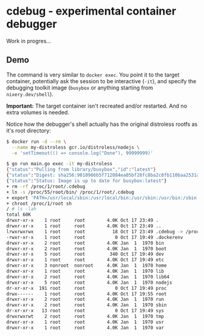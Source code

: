 # cdebug - experimental container debugger

Work in progres...

## Demo

The command is very similar to `docker exec`. You point it to the target container,
potentially ask the session to be interactive (`-it`), and specify the debugging
toolkit image (`busybox` or anything starting from `nixery.dev/shell`).

**Important:** The target container isn't recreated and/or restarted. And no extra
volumes is needed.

Notice how the debugger's shell actually has the original distroless rootfs as it's root directory:

```sh
$ docker run -d --rm \
  --name my-distroless gcr.io/distroless/nodejs \
  -e 'setTimeout(() => console.log("Done"), 99999999)'

$ go run main.go exec -it my-distroless
{"status":"Pulling from library/busybox","id":"latest"}
{"status":"Digest: sha256:9810966b5f712084ea05bf28fc8ba2c8fb110baa2531a10e2da52c1efc504698"}
{"status":"Status: Image is up to date for busybox:latest"}
+ rm -rf /proc/1/root/.cdebug
+ ln -s /proc/55/root/bin/ /proc/1/root/.cdebug
+ export 'PATH=/usr/local/sbin:/usr/local/bin:/usr/sbin:/usr/bin:/sbin:/bin:/.cdebug'
+ chroot /proc/1/root sh
/ # ls -lah
total 60K
drwxr-xr-x    1 root     root        4.0K Oct 17 23:49 .
drwxr-xr-x    1 root     root        4.0K Oct 17 23:49 ..
lrwxrwxrwx    1 root     root          18 Oct 17 23:49 .cdebug -> /proc/55/root/bin/
-rwxr-xr-x    1 root     root           0 Oct 17 19:49 .dockerenv
drwxr-xr-x    2 root     root        4.0K Jan  1  1970 bin
drwxr-xr-x    2 root     root        4.0K Jan  1  1970 boot
drwxr-xr-x    5 root     root         340 Oct 17 19:49 dev
drwxr-xr-x    1 root     root        4.0K Oct 17 19:49 etc
drwxr-xr-x    3 nonroot  nonroot     4.0K Jan  1  1970 home
drwxr-xr-x    1 root     root        4.0K Jan  1  1970 lib
drwxr-xr-x    2 root     root        4.0K Jan  1  1970 lib64
drwxr-xr-x    5 root     root        4.0K Jan  1  1970 nodejs
dr-xr-xr-x  191 root     root           0 Oct 17 19:49 proc
drwx------    1 root     root        4.0K Oct 17 19:55 root
drwxr-xr-x    2 root     root        4.0K Jan  1  1970 run
drwxr-xr-x    2 root     root        4.0K Jan  1  1970 sbin
dr-xr-xr-x   13 root     root           0 Oct 17 19:49 sys
drwxrwxrwt    2 root     root        4.0K Jan  1  1970 tmp
drwxr-xr-x    1 root     root        4.0K Jan  1  1970 usr
drwxr-xr-x    1 root     root        4.0K Jan  1  1970 var
```
